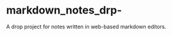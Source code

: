 markdown_notes_drp-
===================

A drop project for notes written in web-based markdown editors.
